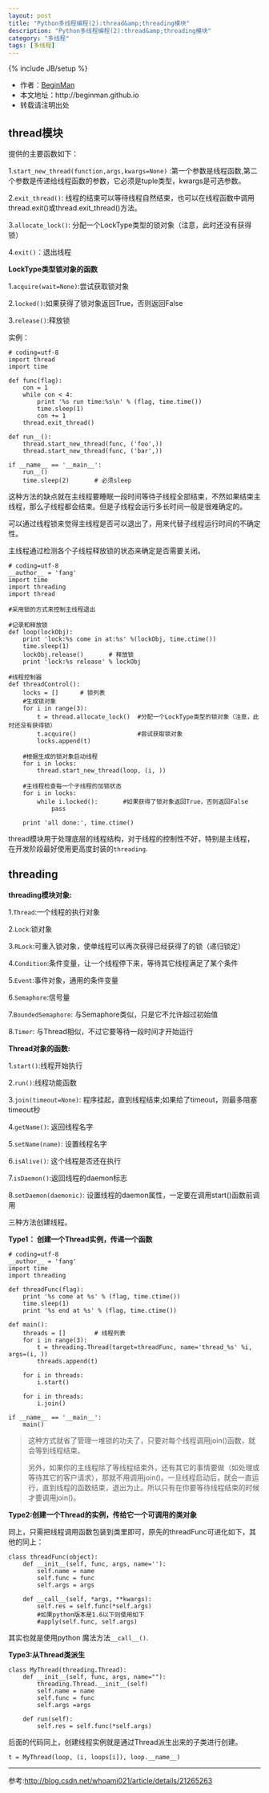 ```yaml
---
layout: post
title: "Python多线程编程(2):thread&amp;threading模块"
description: "Python多线程编程(2):thread&amp;threading模块"
category: "多线程"
tags: [多线程]
---
```

{% include JB/setup %}
<ul>
    <li>作者：<a href="http://weibo.com/beginman" target="blank">BeginMan</a></li>
    <li>本文地址：http://beginman.github.io</li>
    <li>转载请注明出处</li>
</ul>
<h2>thread模块</h2>

<p>提供的主要函数如下：</p>

<p>1.<code>start_new_thread(function,args,kwargs=None)</code> :第一个参数是线程函数,第二个参数是传递给线程函数的参数，它必须是tuple类型，kwargs是可选参数。</p>

<p>2.<code>exit_thread()</code>: 线程的结束可以等待线程自然结束，也可以在线程函数中调用thread.exit()或thread.exit_thread()方法。</p>

<p>3.<code>allocate_lock()</code>: 分配一个LockType类型的锁对象（注意，此时还没有获得锁）</p>

<p>4.<code>exit()</code>：退出线程</p>

<p><strong>LockType类型锁对象的函数</strong></p>

<p>1.<code>acquire(wait=None)</code>:尝试获取锁对象</p>

<p>2.<code>locked()</code>:如果获得了锁对象返回True，否则返回False</p>

<p>3.<code>release()</code>:释放锁</p>

<p>实例：</p>

<pre><code># coding=utf-8
import thread
import time

def func(flag):
    con = 1
    while con &lt; 4:
        print '%s run time:%s\n' % (flag, time.time())
        time.sleep(1)
        con += 1
    thread.exit_thread()

def run__():
    thread.start_new_thread(func, ('foo',))
    thread.start_new_thread(func, ('bar',))

if __name__ == '__main__':
    run__()
    time.sleep(2)       # 必须sleep
</code></pre>

<p>这种方法的缺点就在主线程要睡眠一段时间等待子线程全部结束，不然如果结束主线程，那么子线程都会结束。但是子线程会运行多长时间一般是很难确定的。</p>

<p>可以通过线程锁来觉得主线程是否可以退出了，用来代替子线程运行时间的不确定性。</p>

<p>主线程通过检测各个子线程释放锁的状态来确定是否需要关闭。</p>

<pre><code># coding=utf-8
__author__ = 'fang'
import time
import threading
import thread

#采用锁的方式来控制主线程退出

#记录和释放锁
def loop(lockObj):
    print 'lock:%s come in at:%s' %(lockObj, time.ctime())
    time.sleep(1)
    lockObj.release()       # 释放锁
    print 'lock:%s release' % lockObj

#线程控制器
def threadControl():
    locks = []      # 锁列表
    #生成锁对象
    for i in range(3):
        t = thread.allocate_lock()  #分配一个LockType类型的锁对象（注意，此时还没有获得锁）
        t.acquire()                 #尝试获取锁对象
        locks.append(t)

    #根据生成的锁对象启动线程
    for i in locks:
        thread.start_new_thread(loop, (i, ))

    #主线程检查每一个子线程的加锁状态
    for i in locks:
        while i.locked():       #如果获得了锁对象返回True，否则返回False
            pass

    print 'all done:', time.ctime()
</code></pre>

<p>thread模块用于处理底层的线程结构，对于线程的控制性不好，特别是主线程，在开发阶段最好使用更高度封装的<code>threading</code>.</p>

<h2>threading</h2>

<p><strong>threading模块对象:</strong></p>

<p>1.<code>Thread</code>:一个线程的执行对象</p>

<p>2.<code>Lock</code>:锁对象</p>

<p>3.<code>RLock</code>:可重入锁对象，使单线程可以再次获得已经获得了的锁（递归锁定）</p>

<p>4.<code>Condition</code>:条件变量，让一个线程停下来，等待其它线程满足了某个条件</p>

<p>5.<code>Event</code>:事件对象，通用的条件变量</p>

<p>6.<code>Semaphore</code>:信号量</p>

<p>7.<code>BoundedSemaphore</code>: 与Semaphore类似，只是它不允许超过初始值</p>

<p>8.<code>Timer</code>: 与Thread相似，不过它要等待一段时间才开始运行</p>

<p><strong>Thread对象的函数:</strong></p>

<p>1.<code>start()</code>:线程开始执行</p>

<p>2.<code>run()</code>:线程功能函数</p>

<p>3.<code>join(timeout=None)</code>: 程序挂起，直到线程结束;如果给了timeout，则最多阻塞timeout秒</p>

<p>4.<code>getName()</code>: 返回线程名字</p>

<p>5.<code>setName(name)</code>: 设置线程名字</p>

<p>6.<code>isAlive()</code>: 这个线程是否还在执行</p>

<p>7.<code>isDaemon()</code>:返回线程的daemon标志</p>

<p>8.<code>setDaemon(daemonic)</code>: 设置线程的daemon属性，一定要在调用start()函数前调用</p>

<p>三种方法创建线程。</p>

<p><strong>Type1： 创建一个Thread实例，传递一个函数</strong></p>

<pre><code># coding=utf-8
__author__ = 'fang'
import time
import threading

def threadFunc(flag):
    print '%s come at %s' % (flag, time.ctime())
    time.sleep(1)
    print '%s end at %s' % (flag, time.ctime())

def main():
    threads = []        # 线程列表
    for i in range(3):
        t = threading.Thread(target=threadFunc, name='thread_%s' %i, args=(i, ))
        threads.append(t)

    for i in threads:
        i.start()

    for i in threads:
        i.join()

if __name__ == '__main__':
    main()
</code></pre>

<blockquote>
  <p>这种方式就省了管理一堆锁的功夫了，只要对每个线程调用join()函数，就会等到线程结束。</p>
  
  <p>另外，如果你的主线程除了等线程结束外，还有其它的事情要做（如处理或等待其它的客户请求），那就不用调用join()。一旦线程启动后，就会一直运行，直到线程的函数结束，退出为止。所以只有在你要等待线程结束的时候才要调用join()。</p>
</blockquote>

<p><strong>Type2:创建一个Thread的实例，传给它一个可调用的类对象</strong></p>

<p>同上，只需把线程调用函数包装到类里即可，原先的threadFunc可进化如下，其他的同上：</p>

<pre><code>class threadFunc(object):
    def __init__(self, func, args, name=''):
        self.name = name
        self.func = func
        self.args = args

    def __call__(self, *args, **kwargs):
        self.res = self.func(*self.args)
        #如果python版本是1.6以下则使用如下
        #apply(self.func, self.args)
</code></pre>

<p>其实也就是使用python 魔法方法<code>__call__()</code>.</p>

<p><strong>Type3:从Thread类派生</strong></p>

<pre><code>class MyThread(threading.Thread):  
    def __init__(self, func, args, name=""):  
        threading.Thread.__init__(self)  
        self.name = name  
        self.func = func  
        self.args =args  

    def run(self):  
        self.res = self.func(*self.args)  
</code></pre>

<p>后面的代码同上，创建线程实例就是通过Thread派生出来的子类进行创建。</p>

<pre><code>t = MyThread(loop, (i, loops[i]), loop.__name__)  
</code></pre>

<hr/>

<p>参考:<a href="http://blog.csdn.net/whoami021/article/details/21265263">http://blog.csdn.net/whoami021/article/details/21265263</a></p>
